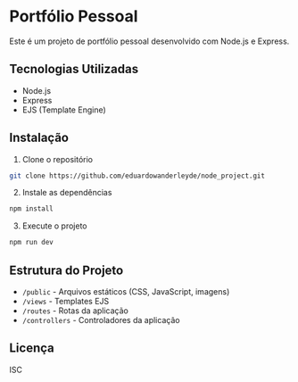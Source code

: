 # Portfólio Pessoal

Este é um projeto de portfólio pessoal desenvolvido com Node.js e Express.

## Tecnologias Utilizadas

- Node.js
- Express
- EJS (Template Engine)

## Instalação

1. Clone o repositório

```bash
git clone https://github.com/eduardowanderleyde/node_project.git
```

2. Instale as dependências

```bash
npm install
```

3. Execute o projeto

```bash
npm run dev
```

## Estrutura do Projeto

- `/public` - Arquivos estáticos (CSS, JavaScript, imagens)
- `/views` - Templates EJS
- `/routes` - Rotas da aplicação
- `/controllers` - Controladores da aplicação

## Licença

ISC
